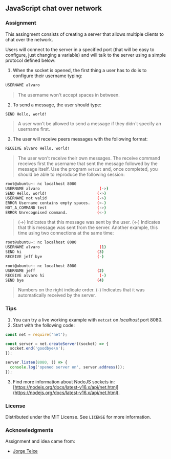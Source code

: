 ## JavaScript chat over network
### Assignment
This assingment consists of creating a server that allows multiple clients to chat over the network.

Users will connect to the server in a specified port (that will be easy to configure, just changing a variable) and will talk to the server using a simple protocol defined below:
1. When the socket is opened, the first thing a user has to do is to configure their username typing:
```bash
USERNAME alvaro
```
> The username won't accept spaces in between.
2. To send a message, the user should type:
```bash
SEND Hello, world!
```
> A user won't be allowed to send a message if they didn`t specify an username first.
3. The user will receive peers messages with the following format:
```bash
RECEIVE alvaro Hello, world!
```
> The user won't receive their own messages. The receive command receives first the username that sent the message followed by the message itself.
Use the program `netcat` and, once completed, you should be able to reproduce the following session:
```bash
root@ubuntu~: nc localhost 8080
USERNAME alvaro                          (->)
SEND Hello, world!                      (->)
USERNAME not valid                      (->)
ERROR Username contains empty spaces.   (<-)
NOT_A_COMMAND test                      (->)
ERROR Unrecognised command.             (<-)
```
> (->) Indicates that this message was sent by the user.
> (<-) Indicates that this message was sent from the server.
Another example, this time using two connections at the same time:
```bash
root@ubuntu~: nc localhost 8080
USERNAME alvaro                          (1)
SEND hi                                 (3)
RECEIVE jeff bye                        (-)
```
```bash
root@ubuntu~: nc localhost 8080
USERNAME jeff                           (2)
RECEIVE alvaro hi                        (-)
SEND bye                                (4)
```
> Numbers on the right indicate order.
> (-) Indicates that it was automatically received by the server.
### Tips
1. You can try a live working example with `netcat` on *localhost* port 8080.
2. Start with the following code:
```javascript
const net = require('net');

const server = net.createServer((socket) => {
  socket.end('goodbye\n');
});

server.listen(8080, () => {
  console.log('opened server on', server.address());
});
```
3. Find more information about NodeJS sockets in: [https://nodejs.org/docs/latest-v16.x/api/net.html](https://nodejs.org/docs/latest-v16.x/api/net.html).

<!-- LICENSE -->
### License

Distributed under the MIT License. See `LICENSE` for more information.


<!-- ACKNOWLEDGMENTS -->
### Acknowledgments

Assignment and idea came from:

* [Jorge Teixe](https://github.com/jorgeteixe/)
